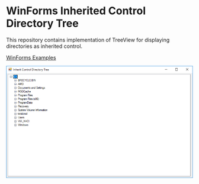 # WinForms Inherited Control Directory Tree

This repository contains implementation of TreeView for displaying directories as inherited control.

[WinForms Examples](https://github.com/NikolaGrujic91/WinForms-Examples)

![image missing](App.png "Application UI")